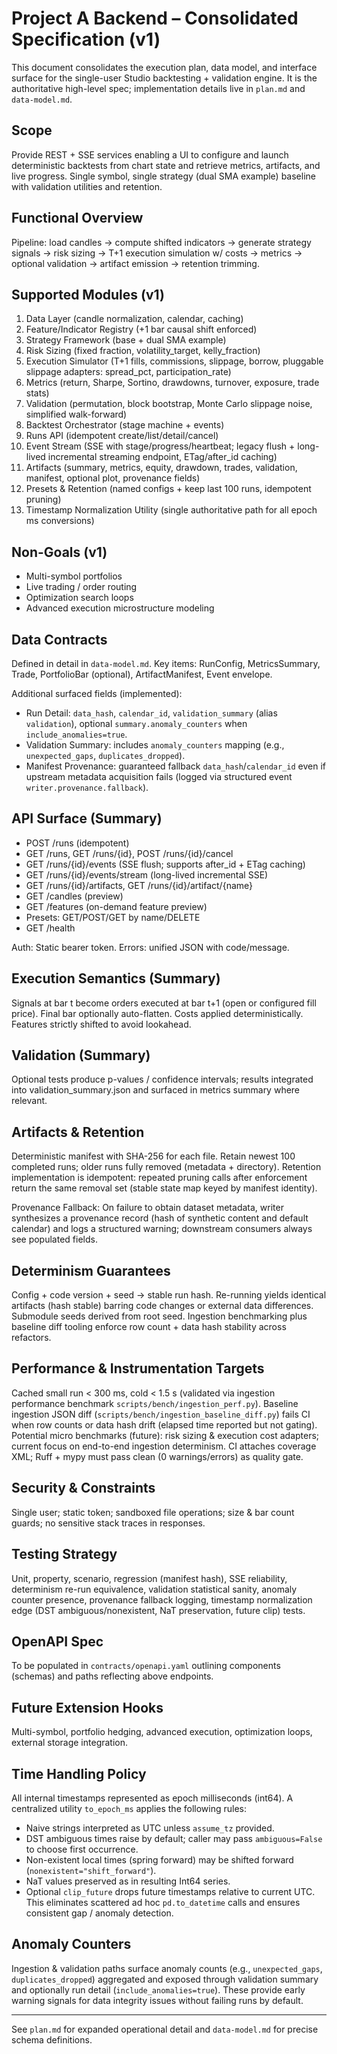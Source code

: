 # Project A Backend – Consolidated Specification (v1)

This document consolidates the execution plan, data model, and interface surface for the single-user Studio backtesting + validation engine. It is the authoritative high-level spec; implementation details live in `plan.md` and `data-model.md`.

## Scope
Provide REST + SSE services enabling a UI to configure and launch deterministic backtests from chart state and retrieve metrics, artifacts, and live progress. Single symbol, single strategy (dual SMA example) baseline with validation utilities and retention.

## Functional Overview
Pipeline: load candles -> compute shifted indicators -> generate strategy signals -> risk sizing -> T+1 execution simulation w/ costs -> metrics -> optional validation -> artifact emission -> retention trimming.

## Supported Modules (v1)
1. Data Layer (candle normalization, calendar, caching)
2. Feature/Indicator Registry (+1 bar causal shift enforced)
3. Strategy Framework (base + dual SMA example)
4. Risk Sizing (fixed fraction, volatility_target, kelly_fraction)
5. Execution Simulator (T+1 fills, commissions, slippage, borrow, pluggable slippage adapters: spread_pct, participation_rate)
6. Metrics (return, Sharpe, Sortino, drawdowns, turnover, exposure, trade stats)
7. Validation (permutation, block bootstrap, Monte Carlo slippage noise, simplified walk-forward)
8. Backtest Orchestrator (stage machine + events)
9. Runs API (idempotent create/list/detail/cancel)
10. Event Stream (SSE with stage/progress/heartbeat; legacy flush + long-lived incremental streaming endpoint, ETag/after_id caching)
11. Artifacts (summary, metrics, equity, drawdown, trades, validation, manifest, optional plot, provenance fields)
12. Presets & Retention (named configs + keep last 100 runs, idempotent pruning)
13. Timestamp Normalization Utility (single authoritative path for all epoch ms conversions)

## Non-Goals (v1)
- Multi-symbol portfolios
- Live trading / order routing
- Optimization search loops
- Advanced execution microstructure modeling

## Data Contracts
Defined in detail in `data-model.md`. Key items: RunConfig, MetricsSummary, Trade, PortfolioBar (optional), ArtifactManifest, Event envelope.

Additional surfaced fields (implemented):
- Run Detail: `data_hash`, `calendar_id`, `validation_summary` (alias `validation`), optional `summary.anomaly_counters` when `include_anomalies=true`.
- Validation Summary: includes `anomaly_counters` mapping (e.g., `unexpected_gaps`, `duplicates_dropped`).
- Manifest Provenance: guaranteed fallback `data_hash`/`calendar_id` even if upstream metadata acquisition fails (logged via structured event `writer.provenance.fallback`).

## API Surface (Summary)
- POST /runs (idempotent)
- GET /runs, GET /runs/{id}, POST /runs/{id}/cancel
- GET /runs/{id}/events (SSE flush; supports after_id + ETag caching)
- GET /runs/{id}/events/stream (long-lived incremental SSE)
- GET /runs/{id}/artifacts, GET /runs/{id}/artifact/{name}
- GET /candles (preview)
- GET /features (on-demand feature preview)
- Presets: GET/POST/GET by name/DELETE
- GET /health

Auth: Static bearer token. Errors: unified JSON with code/message.

## Execution Semantics (Summary)
Signals at bar t become orders executed at bar t+1 (open or configured fill price). Final bar optionally auto-flatten. Costs applied deterministically. Features strictly shifted to avoid lookahead.

## Validation (Summary)
Optional tests produce p-values / confidence intervals; results integrated into validation_summary.json and surfaced in metrics summary where relevant.

## Artifacts & Retention
Deterministic manifest with SHA-256 for each file. Retain newest 100 completed runs; older runs fully removed (metadata + directory). Retention implementation is idempotent: repeated pruning calls after enforcement return the same removal set (stable state map keyed by manifest identity).

Provenance Fallback: On failure to obtain dataset metadata, writer synthesizes a provenance record (hash of synthetic content and default calendar) and logs a structured warning; downstream consumers always see populated fields.

## Determinism Guarantees
Config + code version + seed -> stable run hash. Re-running yields identical artifacts (hash stable) barring code changes or external data differences. Submodule seeds derived from root seed. Ingestion benchmarking plus baseline diff tooling enforce row count + data hash stability across refactors.

## Performance & Instrumentation Targets
Cached small run < 300 ms, cold < 1.5 s (validated via ingestion performance benchmark `scripts/bench/ingestion_perf.py`).
Baseline ingestion JSON diff (`scripts/bench/ingestion_baseline_diff.py`) fails CI when row counts or data hash drift (elapsed time reported but not gating).
Potential micro benchmarks (future): risk sizing & execution cost adapters; current focus on end-to-end ingestion determinism.
CI attaches coverage XML; Ruff + mypy must pass clean (0 warnings/errors) as quality gate.

## Security & Constraints
Single user; static token; sandboxed file operations; size & bar count guards; no sensitive stack traces in responses.

## Testing Strategy
Unit, property, scenario, regression (manifest hash), SSE reliability, determinism re-run equivalence, validation statistical sanity, anomaly counter presence, provenance fallback logging, timestamp normalization edge (DST ambiguous/nonexistent, NaT preservation, future clip) tests.

## OpenAPI Spec
To be populated in `contracts/openapi.yaml` outlining components (schemas) and paths reflecting above endpoints.

## Future Extension Hooks
Multi-symbol, portfolio hedging, advanced execution, optimization loops, external storage integration.

## Time Handling Policy
All internal timestamps represented as epoch milliseconds (int64). A centralized utility `to_epoch_ms` applies the following rules:
- Naive strings interpreted as UTC unless `assume_tz` provided.
- DST ambiguous times raise by default; caller may pass `ambiguous=False` to choose first occurrence.
- Non-existent local times (spring forward) may be shifted forward (`nonexistent="shift_forward"`).
- NaT values preserved as <NA> in resulting Int64 series.
- Optional `clip_future` drops future timestamps relative to current UTC.
This eliminates scattered ad hoc `pd.to_datetime` calls and ensures consistent gap / anomaly detection.

## Anomaly Counters
Ingestion & validation paths surface anomaly counts (e.g., `unexpected_gaps`, `duplicates_dropped`) aggregated and exposed through validation summary and optionally run detail (`include_anomalies=true`). These provide early warning signals for data integrity issues without failing runs by default.

---
See `plan.md` for expanded operational detail and `data-model.md` for precise schema definitions.
